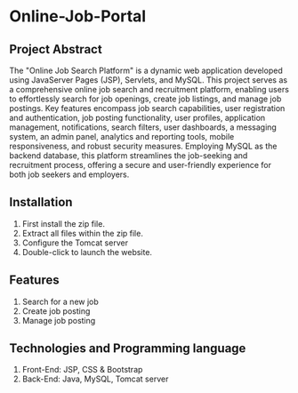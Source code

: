 # Online-Job-Portal 
## Project Abstract
The "Online Job Search Platform" is a dynamic web application developed using JavaServer Pages (JSP), Servlets, and MySQL. This project serves as a comprehensive online job search and recruitment platform, enabling users to effortlessly search for job openings, create job listings, and manage job postings. Key features encompass job search capabilities, user registration and authentication, job posting functionality, user profiles, application management, notifications, search filters, user dashboards, a messaging system, an admin panel, analytics and reporting tools, mobile responsiveness, and robust security measures. Employing MySQL as the backend database, this platform streamlines the job-seeking and recruitment process, offering a secure and user-friendly experience for both job seekers and employers.

## Installation
1. First install the zip file.
2. Extract all files within the zip file.
3. Configure the Tomcat server 
4. Double-click to launch the website.
   
## Features
1. Search for a new job
2. Create job posting
3. Manage job posting
   
## Technologies and Programming language
1. Front-End: JSP, CSS & Bootstrap
2. Back-End: Java, MySQL, Tomcat server
